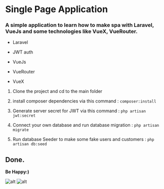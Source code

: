 # Single Page Application

### A simple application to learn how to make spa with Laravel, VueJs and some  technologies like VueX, VueRouter.

- Laravel

- JWT auth

- VueJs

- VueRouter

- VueX


1. Clone the project and cd to the main folder


2. install composer dependencies via this command
   : `composer:install`

3) Generate server secret for JWT via this command
   : `php artisan jwt:secret`


4. Connect your own database and run database migration
   : `php artisan migrate`


5) Run database Seeder to make some fake users and customers
   : `php artisan db:seed`
   

## Done.

**Be Happy:)**

![alt](https://github.com/amirkhodabande/Vue-Laravel-SPA/blob/master/public/images/Pre1.PNG)
![alt](https://github.com/amirkhodabande/Vue-Laravel-SPA/blob/master/public/images/Pre2.PNG)
